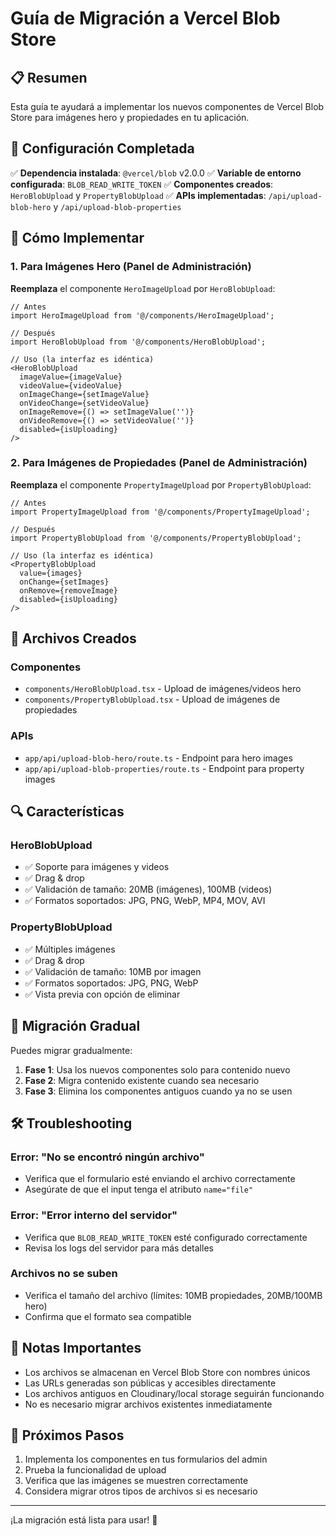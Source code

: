 # Guía de Migración a Vercel Blob Store

## 📋 Resumen

Esta guía te ayudará a implementar los nuevos componentes de Vercel Blob Store para imágenes hero y propiedades en tu aplicación.

## 🔧 Configuración Completada

✅ **Dependencia instalada**: `@vercel/blob` v2.0.0
✅ **Variable de entorno configurada**: `BLOB_READ_WRITE_TOKEN`
✅ **Componentes creados**: `HeroBlobUpload` y `PropertyBlobUpload`
✅ **APIs implementadas**: `/api/upload-blob-hero` y `/api/upload-blob-properties`

## 🚀 Cómo Implementar

### 1. Para Imágenes Hero (Panel de Administración)

**Reemplaza** el componente `HeroImageUpload` por `HeroBlobUpload`:

```tsx
// Antes
import HeroImageUpload from '@/components/HeroImageUpload';

// Después
import HeroBlobUpload from '@/components/HeroBlobUpload';

// Uso (la interfaz es idéntica)
<HeroBlobUpload
  imageValue={imageValue}
  videoValue={videoValue}
  onImageChange={setImageValue}
  onVideoChange={setVideoValue}
  onImageRemove={() => setImageValue('')}
  onVideoRemove={() => setVideoValue('')}
  disabled={isUploading}
/>
```

### 2. Para Imágenes de Propiedades (Panel de Administración)

**Reemplaza** el componente `PropertyImageUpload` por `PropertyBlobUpload`:

```tsx
// Antes
import PropertyImageUpload from '@/components/PropertyImageUpload';

// Después
import PropertyBlobUpload from '@/components/PropertyBlobUpload';

// Uso (la interfaz es idéntica)
<PropertyBlobUpload
  value={images}
  onChange={setImages}
  onRemove={removeImage}
  disabled={isUploading}
/>
```

## 📁 Archivos Creados

### Componentes
- `components/HeroBlobUpload.tsx` - Upload de imágenes/videos hero
- `components/PropertyBlobUpload.tsx` - Upload de imágenes de propiedades

### APIs
- `app/api/upload-blob-hero/route.ts` - Endpoint para hero images
- `app/api/upload-blob-properties/route.ts` - Endpoint para property images

## 🔍 Características

### HeroBlobUpload
- ✅ Soporte para imágenes y videos
- ✅ Drag & drop
- ✅ Validación de tamaño: 20MB (imágenes), 100MB (videos)
- ✅ Formatos soportados: JPG, PNG, WebP, MP4, MOV, AVI

### PropertyBlobUpload
- ✅ Múltiples imágenes
- ✅ Drag & drop
- ✅ Validación de tamaño: 10MB por imagen
- ✅ Formatos soportados: JPG, PNG, WebP
- ✅ Vista previa con opción de eliminar

## 🔄 Migración Gradual

Puedes migrar gradualmente:

1. **Fase 1**: Usa los nuevos componentes solo para contenido nuevo
2. **Fase 2**: Migra contenido existente cuando sea necesario
3. **Fase 3**: Elimina los componentes antiguos cuando ya no se usen

## 🛠️ Troubleshooting

### Error: "No se encontró ningún archivo"
- Verifica que el formulario esté enviando el archivo correctamente
- Asegúrate de que el input tenga el atributo `name="file"`

### Error: "Error interno del servidor"
- Verifica que `BLOB_READ_WRITE_TOKEN` esté configurado correctamente
- Revisa los logs del servidor para más detalles

### Archivos no se suben
- Verifica el tamaño del archivo (límites: 10MB propiedades, 20MB/100MB hero)
- Confirma que el formato sea compatible

## 📝 Notas Importantes

- Los archivos se almacenan en Vercel Blob Store con nombres únicos
- Las URLs generadas son públicas y accesibles directamente
- Los archivos antiguos en Cloudinary/local storage seguirán funcionando
- No es necesario migrar archivos existentes inmediatamente

## 🔗 Próximos Pasos

1. Implementa los componentes en tus formularios del admin
2. Prueba la funcionalidad de upload
3. Verifica que las imágenes se muestren correctamente
4. Considera migrar otros tipos de archivos si es necesario

---

¡La migración está lista para usar! 🎉